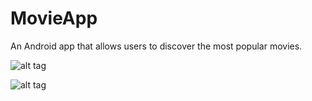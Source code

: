 # MovieApp
An Android app that allows users to discover the most popular movies.


![alt tag](https://cloud.githubusercontent.com/assets/18504601/20434339/4bd6f92c-ad9f-11e6-8e16-bf502a5a54b5.PNG)

![alt tag](https://cloud.githubusercontent.com/assets/18504601/20434371/672a3644-ad9f-11e6-9acc-04e80d2ac10a.PNG)

